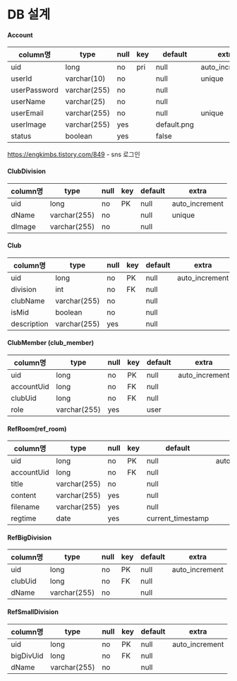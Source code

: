 

# DB 설계

#### Account

| column명     | type         | null | key  | default     | extra          |
| ------------ | ------------ | ---- | ---- | ----------- | -------------- |
| uid          | long         | no   | pri  | null        | auto_increment |
| userId       | varchar(10)  | no   |      | null        | unique         |
| userPassword | varchar(255) | no   |      | null        |                |
| userName     | varchar(25)  | no   |      | null        |                |
| userEmail    | varchar(255) | no   |      | null        | unique         |
| userImage    | varchar(255) | yes  |      | default.png |                |
| status       | boolean      | yes  |      | false       |                |

https://engkimbs.tistory.com/849 - sns 로그인



#### ClubDivision

| column명 | type         | null | key  | default | extra          |
| -------- | ------------ | ---- | ---- | ------- | -------------- |
| uid      | long         | no   | PK   | null    | auto_increment |
| dName    | varchar(255) | no   |      | null    | unique         |
| dImage   | varchar(255) | no   |      | null    |                |



#### Club

| column명    | type         | null | key  | default | extra          |
| ----------- | ------------ | ---- | ---- | ------- | -------------- |
| uid         | long         | no   | PK   | null    | auto_increment |
| division    | int          | no   | FK   | null    |                |
| clubName    | varchar(255) | no   |      | null    |                |
| isMid       | boolean      | no   |      | null    |                |
| description | varchar(255) | yes  |      | null    |                |



#### ClubMember (club_member)

| column명   | type         | null | key  | default | extra          |
| ---------- | ------------ | ---- | ---- | ------- | -------------- |
| uid        | long         | no   | PK   | null    | auto_increment |
| accountUid | long         | no   | FK   | null    |                |
| clubUid    | long         | no   | FK   | null    |                |
| role       | varchar(255) | yes  |      | user    |                |



#### RefRoom(ref_room)

| column명   | type         | null | key  | default           | extra          |
| ---------- | ------------ | ---- | ---- | ----------------- | -------------- |
| uid        | long         | no   | PK   | null              | auto_increment |
| accountUid | long         | no   | FK   | null              |                |
| title      | varchar(255) | no   |      | null              |                |
| content    | varchar(255) | yes  |      | null              |                |
| filename   | varchar(255) | yes  |      | null              |                |
| regtime    | date         | yes  |      | current_timestamp |                |



#### RefBigDivision

| column명 | type         | null | key  | default | extra          |
| -------- | ------------ | ---- | ---- | ------- | -------------- |
| uid      | long         | no   | PK   | null    | auto_increment |
| clubUid  | long         | no   | FK   | null    |                |
| dName    | varchar(255) | no   |      | null    |                |



#### RefSmallDivision

| column명  | type         | null | key  | default | extra          |
| --------- | ------------ | ---- | ---- | ------- | -------------- |
| uid       | long         | no   | PK   | null    | auto_increment |
| bigDivUid | long         | no   | FK   | null    |                |
| dName     | varchar(255) | no   |      | null    |                |

